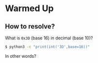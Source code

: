 # Warmed Up

## How to resolve?

What is `0x3D` (base 16) in decimal (base 10)?

````bash
$ python3 -c "print(int('3D',base=16))"
````

In other words?